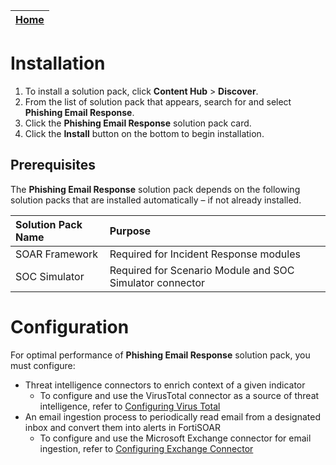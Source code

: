 | [Home](../README.md) |
|----------------------|

# Installation

1. To install a solution pack, click **Content Hub** > **Discover**.   
2. From the list of solution pack that appears, search for and select **Phishing Email Response**.    
3. Click the **Phishing Email Response** solution pack card.   
4. Click the **Install** button on the bottom to begin installation.

## Prerequisites

The **Phishing Email Response** solution pack depends on the following solution packs that are installed automatically &ndash; if not already installed.

| **Solution Pack Name** | **Purpose**                                              |
|:-----------------------|:---------------------------------------------------------|
| SOAR Framework         | Required for Incident Response modules                   |
| SOC Simulator          | Required for Scenario Module and SOC Simulator connector |

# Configuration

For optimal performance of **Phishing Email Response** solution pack, you must configure:

- Threat intelligence connectors to enrich context of a given indicator
    - To configure and use the VirusTotal connector as a source of threat intelligence, refer to [Configuring Virus Total](https://docs.fortinet.com/document/fortisoar/2.1.0/virustotal/166/virustotal-v2-1-0#Configuration_parameters)
- An email ingestion process to periodically read email from a designated inbox and convert them into alerts in FortiSOAR
    - To configure and use the Microsoft Exchange connector for email ingestion, refer to [Configuring Exchange Connector](https://docs.fortinet.com/document/fortisoar/3.4.0/exchange/1/exchange-v3-4-0#Configuring_the_connector)